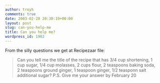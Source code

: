 ```yaml
---
author: troyh
comments: true
date: 2003-02-20 20:30:19+00:00
layout: post
slug: can-you-help-me
title: Can you help me?
wordpress_id: 1902
---
```


From the silly questions we get at Recipezaar file:


<blockquote>Can you tell me the title of the recipe that has 3/4 cup shortening, 1 cup sugar, 1/4 cup molasses, 2 cups flour, 2 teaspoons baking soda, 2 teaspoons ground ginger, 1 teaspoon ginger, 1/2 teasponn salt additional sugar? P.S. Give me your answer by February 20</blockquote>
